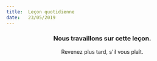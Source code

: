 ```yaml
---
title:  Leçon quotidienne
date:   23/05/2019
---
```


### <center>Nous travaillons sur cette leçon.</center>
<center>Revenez plus tard, s'il vous plaît.</center>
